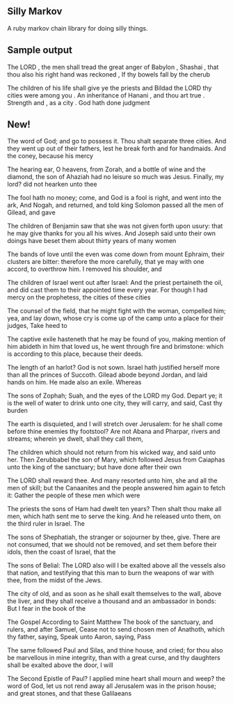 Silly Markov
------------

A ruby markov chain library for doing silly things.

Sample output
-------------

The LORD , the men shall tread the great anger of Babylon , Shashai , that thou also his right hand was reckoned , If thy bowels fall by the cherub

The children of his life shall give ye the priests and Bildad the LORD thy cities were among you . An inheritance of Hanani , and thou art true . Strength and , as a city . God hath done judgment

New!
----

The word of God; and go to possess it. Thou shalt separate three cities. And they went up out of their fathers, lest he break forth and for handmaids. And the coney, because his mercy 

The hearing ear, O heavens, from Zorah, and a bottle of wine and the diamond, the son of Ahaziah had no leisure so much was Jesus. Finally, my lord? did not hearken unto thee 

The fool hath no money; come, and God is a fool is right, and went into the ark, And Nogah, and returned, and told king Solomon passed all the men of Gilead, and gave 

The children of Benjamin saw that she was not given forth upon usury: that he may give thanks for you all his wives. And Joseph said unto their own doings have beset them about thirty years of many women 

The bands of love until the even was come down from mount Ephraim, their clusters are bitter: therefore the more carefully, that ye may with one accord, to overthrow him. I removed his shoulder, and 

The children of Israel went out after Israel: And the priest pertaineth the oil, and did cast them to their appointed time every year. For though I had mercy on the prophetess, the cities of these cities 

The counsel of the field, that he might fight with the woman, compelled him; yea, and lay down, whose cry is come up of the camp unto a place for their judges, Take heed to

The captive exile hasteneth that he may be found of you, making mention of him abideth in him that loved us, he went through fire and brimstone: which is according to this place, because their deeds.

The length of an harlot? God is not sown. Israel hath justified herself more than all the princes of Succoth. Gilead abode beyond Jordan, and laid hands on him. He made also an exile. Whereas

The sons of Zophah; Suah, and the eyes of the LORD my God. Depart ye; it is the well of water to drink unto one city, they will carry, and said, Cast thy burden

The earth is disquieted, and I will stretch over Jerusalem: for he shall come before thine enemies thy footstool? Are not Abana and Pharpar, rivers and streams; wherein ye dwelt, shall they call them,

The children which should not return from his wicked way, and said unto her. Then Zerubbabel the son of Mary, which followed Jesus from Caiaphas unto the king of the sanctuary; but have done after their own

The LORD shall reward thee. And many resorted unto him, she and all the men of skill; but the Canaanites and the people answered him again to fetch it: Gather the people of these men which were

The priests the sons of Ham had dwelt ten years? Then shalt thou make all men, which hath sent me to serve the king. And he released unto them, on the third ruler in Israel. The

The sons of Shephatiah, the stranger or sojourner by thee, give. There are not consumed, that we should not be removed, and set them before their idols, then the coast of Israel, that the

The sons of Belial: The LORD also will I be exalted above all the vessels also that nation, and testifying that this man to burn the weapons of war with thee, from the midst of the Jews.

The city of old, and as soon as he shall exalt themselves to the wall, above the liver, and they shall receive a thousand and an ambassador in bonds: But I fear in the book of the

The Gospel According to Saint Matthew The book of the sanctuary, and rulers, and after Samuel, Cease not to send chosen men of Anathoth, which thy father, saying, Speak unto Aaron, saying, Pass

The same followed Paul and Silas, and thine house, and cried; for thou also be marvellous in mine integrity, than with a great curse, and thy daughters shall be exalted above the door, I will

The Second Epistle of Paul? I applied mine heart shall mourn and weep? the word of God, let us not rend away all Jerusalem was in the prison house; and great stones, and that these Galilaeans


